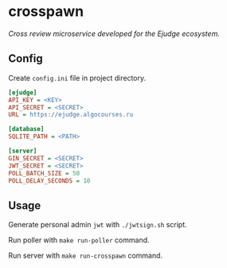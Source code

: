 # crosspawn

*Cross review microservice developed for the Ejudge ecosystem.*

## Config

Create `config.ini` file in project directory.

```ini
[ejudge]
API_KEY = <KEY>
API_SECRET = <SECRET>
URL = https://ejudge.algocourses.ru

[database]
SQLITE_PATH = <PATH>

[server]
GIN_SECRET = <SECRET>
JWT_SECRET = <SECRET>
POLL_BATCH_SIZE = 50
POLL_DELAY_SECONDS = 10
```

## Usage

Generate personal admin `jwt` with `./jwtsign.sh` script.

Run poller with `make run-poller` command.

Run server with `make run-crosspawn` command.
